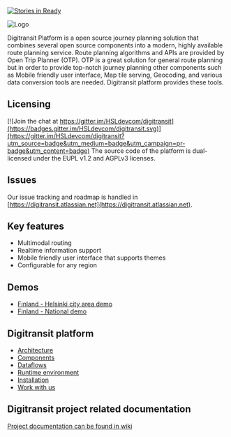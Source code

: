 [![Stories in Ready](https://badge.waffle.io/HSLdevcom/digitransit.png?label=ready&title=Ready)](https://waffle.io/HSLdevcom/digitransit)

![Logo](https://raw.githubusercontent.com/wiki/HSLdevcom/digitransit/images/logo.png)

Digitransit Platform is a open source journey planning solution that combines several open source components into a modern, highly available route planning service. Route planning algorithms and APIs are provided by Open Trip Planner (OTP). OTP is a great solution for general route planning but in order to provide top-notch journey planning other components such as Mobile friendly user interface, Map tile serving, Geocoding, and various data conversion tools are needed. Digitransit platform provides these tools.

## Licensing

[![Join the chat at https://gitter.im/HSLdevcom/digitransit](https://badges.gitter.im/HSLdevcom/digitransit.svg)](https://gitter.im/HSLdevcom/digitransit?utm_source=badge&utm_medium=badge&utm_campaign=pr-badge&utm_content=badge)
The source code of the platform is dual-licensed under the EUPL v1.2 and AGPLv3 licenses.

## Issues
Our issue tracking and roadmap is handled in [https://digitransit.atlassian.net](https://digitransit.atlassian.net).

## Key features
* Multimodal routing
* Realtime information support
* Mobile friendly user interface that supports themes
* Configurable for any region

## Demos
* [Finland - Helsinki city area demo](http://matka.hsl.fi/)
* [Finland - National demo](http://digitransit.fi/digitransit-ui/)

## Digitransit platform
* [Architecture](Architecture.md)
* [Components](Components.md)
* [Dataflows](Dataflows.md)
* [Runtime environment](Runtime-environment.md)
* [Installation](Installation.md)
* [Work with us](Work-with-us.md)

## Digitransit project related documentation
[Project documentation can be found in wiki](https://github.com/HSLdevcom/digitransit/wiki)


